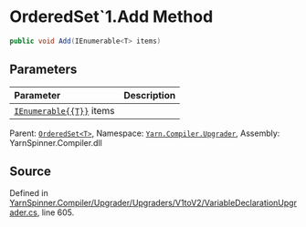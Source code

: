 # OrderedSet`1.Add Method


```csharp
public void Add(IEnumerable<T> items)
```

## Parameters
|Parameter|Description|
|:---|:---|
|[`IEnumerable{{T}}`](https://docs.microsoft.com/dotnet/api/System.Collections.Generic.IEnumerable{{T}}) items||


<div class="class-metadata">

Parent: [`OrderedSet<T>`](/api/csharp/yarn.compiler.upgrader/orderedset-1.md), Namespace: [`Yarn.Compiler.Upgrader`](/api/csharp/yarn.compiler.upgrader/README.md), Assembly: YarnSpinner.Compiler.dll
</div>

## Source
Defined in [YarnSpinner.Compiler/Upgrader/Upgraders/V1toV2/VariableDeclarationUpgrader.cs](https://github.com/YarnSpinnerTool/YarnSpinner//blob/develop/YarnSpinner.Compiler/Upgrader/Upgraders/V1toV2/VariableDeclarationUpgrader.cs#L605), line 605.
